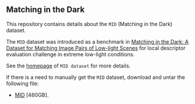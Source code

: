 ## <b>Matching in the Dark</b>

This repository contains details about the `MID` (Matching in the Dark) dataset. 

The `MID` dataset was introduced as a benchmark in [Matching in the Dark: A Dataset for Matching Image Pairs of Low-light Scenes](http://) for local descriptor
evaluation challenge in extreme low-light conditions. 

See the [homepage](https://) of `MID dataset` for more details.

If there is a need to manually get the `MID` dataset, download
and untar the following file:

* [MID](https://drive.google.com/drive/folders/1_K-gnCcbyVIa8zzTVC8EGsCZRi8V2hGQ?usp=sharing) [460GB].
